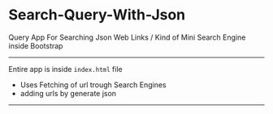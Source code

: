 # Search-Query-With-Json
Query App For Searching Json Web Links / Kind of Mini Search Engine inside Bootstrap




------------------

Entire app is inside `index.html` file 


- Uses Fetching of url trough Search Engines
- adding urls by generate json

------
